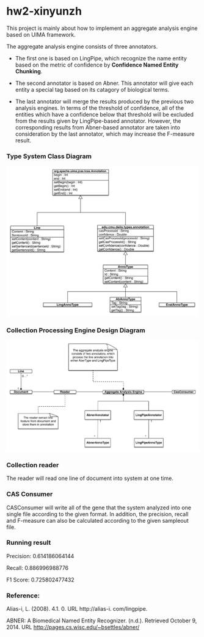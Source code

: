 hw2-xinyunzh
============
This project is mainly about how to implement an aggregate analysis engine based on UIMA framework. 

The aggregate analysis engine consists of three annotators. 

* The first one is based on LingPipe, which recognize the name entity based on the metric of confidence by **Confidence Named Entity Chunking**. 

* The second annotator is based on Abner. This annotator will give each entity a special tag based on its catagory of biological terms.

* The last annotator will merge the results produced by the previous two analysis engines. In terms of the threshold of confidence, all of the entities which have a confidence below that threshold will be excluded from the results given by LingPipe-based annotator. However, the corresponding results from Abner-based annotator are taken into consideration by the last annotator, which may increase the F-measure result.

### Type System Class Diagram
![Type System Diagram](https://github.com/victorzhao1990/hw2-xinyunzh/blob/master/hw2-xinyunzh/src/main/resources/docs/type-diagram.png)


### Collection Processing Engine Design Diagram
![CPE Diagram](https://github.com/victorzhao1990/hw2-xinyunzh/blob/master/hw2-xinyunzh/src/main/resources/docs/domain-diagram.png)

### Collection reader

The reader will read one line of document into system at one time.

### CAS Consumer

CASConsumer will write all of the gene that the system analyzed into one single file according to the given format. In addition, the precision, recall and F-measure can also be calculated according to the given sampleout file.

### Running result

Precision: 0.614186064144

Recall: 0.886996988776

F1 Score: 0.725802477432

### Reference:

Alias-i, L. (2008). 4.1. 0. URL http://alias-i. com/lingpipe.

ABNER: A Biomedical Named Entity Recognizer. (n.d.). Retrieved October 9, 2014. 
URL http://pages.cs.wisc.edu/~bsettles/abner/

